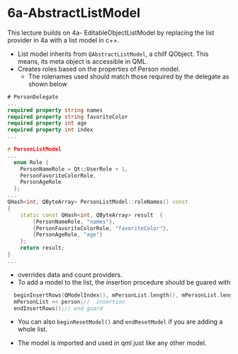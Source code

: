 # 6a-AbstractListModel 

This lecture builds on 4a- EditableObjectListModel by replacing the list provider in 4a with a list model in c++. 

- List model inherits from ```QAbstractListModel```,  a chilf QObject. This means, its meta object is accessible in QML.
- Creates roles based on the properties of Person model. 
  - The rolenames used should match those required by the delegate as shown below 
```qml 
# PersonDelegate
...
required property string names
required property string favoriteColor
required property int age
required property int index
...
```
```cpp
# PersonListModel
... 
  enum Role {
    PersonNameRole = Qt::UserRole + 1,
    PersonFavoriteColorRole,
    PersonAgeRole
  };
...
QHash<int, QByteArray> PersonListModel::roleNames() const
{
    static const QHash<int, QByteArray> result  {
        {PersonNameRole, "names"},
        {PersonFavoriteColorRole, "favoriteColor"},
        {PersonAgeRole, "age"}
    };
    return result;
}
...
  ```

- overrides data and count providers. 
- To add a model to the list, the insertion procedure should be guared with 
```cpp
  beginInsertRows(QModelIndex(), mPersonList.length(), mPersonList.length()); // beging guard 
  mPersonList << person;//  insertion
  endInsertRows();// end guard
```
  - You can also ```beginResetModel()``` and ```endResetModel``` if you are adding a whole list. 


- The model is imported and used in qml just like any other model. 